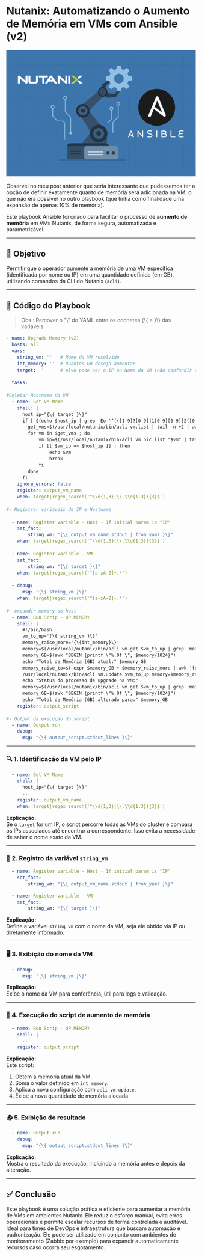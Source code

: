 # Nutanix: Automatizando o Aumento de Memória em VMs com Ansible (v2)

![alt text](https://github.com/ph7ti/ph7ti.github.io/blob/main/_posts/imgs/Nutanix-Ansible.png?raw=true)

Observei no meu post anterior que seria interessante que pudessemos ter a opção de definir exatamente quanto de memória será adicionada na VM, o que não era possível no outro playbook (que tinha como finalidade uma expansão de apenas 10% de memória).

Este playbook Ansible foi criado para facilitar o processo de **aumento de memória** em VMs Nutanix, de forma segura, automatizada e parametrizável.

***

## 🎯 Objetivo

Permitir que o operador aumente a memória de uma VM específica (identificada por nome ou IP) em uma quantidade definida (em GB), utilizando comandos da CLI do Nutanix (`acli`).

***

## 📜 Código do Playbook

> Obs.: Remover o "\\" do YAML entre os cochetes {\\{ e }\\} das variáveis.

```yaml
- name: Upgrade Memory (v2)
  hosts: all
  vars:
    string_vm: ''   # Nome da VM resolvido
    int_memory: ''  # Quantos GB deseja aumentar
    target: ''  	# Alvo pode ser o IP ou Nome da VM (não confundir com hostname do sistema)

  tasks:

#Coletar Hostname da VM
  - name: Get VM Name
    shell: |
      host_ip="{\{ target }\}"
      if [ $(echo $host_ip | grep -Eo '^(([1-9]?[0-9]|1[0-9][0-9]|2([0-4][0-9]|5[0-5]))\.){3}([1-9]?[0-9]|1[0-9][0-9]|2([0-4][0-9]|5[0-5]))$') != 1 ] ; then
        get_vms=$(/usr/local/nutanix/bin/acli vm.list | tail -n +2 | awk -F ' ' '{print $1"\n"}' | grep -v 'NTNX\|ntnx' | sed 's/$/\n/g')
        for vm in $get_vms ; do
            vm_ip=$(/usr/local/nutanix/bin/acli vm.nic_list "$vm" | tail -n +2 | awk -F ' ' '{print $3}')
            if [[ $vm_ip =~ $host_ip ]] ; then
                echo $vm
                break
            fi
        done
      fi
    ignore_errors: false
    register: output_vm_name
    when: target|regex_search('^\\d{1,3}(\\.\\d{1,3}){3}$')

#- Registrar variáveis de IP e Hostname

  - name: Register variable - Host - If initial param is "IP"
    set_fact:
        string_vm: "{\{ output_vm_name.stdout | from_yaml }\}"
    when: target|regex_search('^\\d{1,3}(\\.\\d{1,3}){3}$')

  - name: Register variable - VM
    set_fact:
        string_vm: "{\{ target }\}"
    when: target|regex_search('^[a-zA-Z]+.*')

  - debug:
      msg: '{\{ string_vm }\}'
    when: target|regex_search('^[a-zA-Z]+.*')

#- expandir memory do host
  - name: Run Scrip - UP MEMORY
    shell: |
      #!/bin/bash
      vm_to_up='{\{ string_vm }\}'
      memory_raise_more='{\{int_memory}\}'
      memory=$(/usr/local/nutanix/bin/acli vm.get $vm_to_up | grep 'memory_mb' -m 1 | awk '{print $2}')
      memory_GB=$(awk "BEGIN {printf \"%.0f \", $memory/1024}")
      echo "Total de Memória (GB) atual:" $memory_GB
      memory_raise_to=$( expr $memory_GB + $memory_raise_more | awk '{print $1"G"}')
      /usr/local/nutanix/bin/acli vm.update $vm_to_up memory=$memory_raise_to
      echo "Status do processo de upgrade na VM:"
      memory=$(/usr/local/nutanix/bin/acli vm.get $vm_to_up | grep 'memory_mb' -m 1 | awk '{print $2}')
      memory_GB=$(awk "BEGIN {printf \"%.0f \", $memory/1024}")
      echo "Total de Memória (GB) alterado para:" $memory_GB
    register: output_script

#- Output da execução do script
  - name: Output run
    debug:
      msg: "{\{ output_script.stdout_lines }\}"

```

***

### 🔍 1. Identificação da VM pelo IP

```yaml
  - name: Get VM Name
    shell: |
      host_ip="{\{ target }\}"
      ...
    register: output_vm_name
    when: target|regex_search('^\\d{1,3}(\\.\\d{1,3}){3}$')
```

**Explicação:**  
Se o `target` for um IP, o script percorre todas as VMs do cluster e compara os IPs associados até encontrar a correspondente. Isso evita a necessidade de saber o nome exato da VM.

***

### 🧠 2. Registro da variável `string_vm`

```yaml
  - name: Register variable - Host - If initial param is "IP"
    set_fact:
        string_vm: "{\{ output_vm_name.stdout | from_yaml }\}"
```

```yaml
  - name: Register variable - VM
    set_fact:
        string_vm: "{\{ target }\}"
```

**Explicação:**  
Define a variável `string_vm` com o nome da VM, seja ele obtido via IP ou diretamente informado.

***

### 🖥️ 3. Exibição do nome da VM

```yaml
  - debug:
      msg: '{\{ string_vm }\}'
```

**Explicação:**  
Exibe o nome da VM para conferência, útil para logs e validação.

***

### 🚀 4. Execução do script de aumento de memória

```yaml
  - name: Run Scrip - UP MEMORY
    shell: |
      ...
    register: output_script
```

**Explicação:**  
Este script:

1.  Obtém a memória atual da VM.
2.  Soma o valor definido em `int_memory`.
3.  Aplica a nova configuração com `acli vm.update`.
4.  Exibe a nova quantidade de memória alocada.

***

### 📤 5. Exibição do resultado

```yaml
  - name: Output run
    debug:
      msg: "{\{ output_script.stdout_lines }\}"
```

**Explicação:**  
Mostra o resultado da execução, incluindo a memória antes e depois da alteração.

***

## ✅ Conclusão

Este playbook é uma solução prática e eficiente para aumentar a memória de VMs em ambientes Nutanix. Ele reduz o esforço manual, evita erros operacionais e permite escalar recursos de forma controlada e auditável. Ideal para times de DevOps e infraestrutura que buscam automação e padronização. Ele pode ser utilizado em conjunto com ambientes de monitoramento (Zabbix por exemplo) para expandir automaticamente recursos caso ocorra seu esgotamento.
